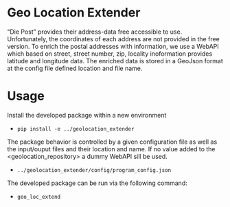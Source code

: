 # Geo Location Extender
“Die Post” provides their address-data free accessible to use. Unfortunately, the coordinates of each address are not provided in the free version.
To enrich the postal addresses with <geo-location> information, we use a WebAPI which based on street, street number, zip, locality inoformation provides latitude and longitude data.
The enriched data is stored in a GeoJson format at the config file defined location and file name.

# Usage
Install the developed package within a new environment
- `pip install -e ../geolocation_extender`

The package behavior is controlled by a given configuration file as well as the input/ouput files and their location
and name. If no value added to the <geolocation_repository> a dummy WebAPI sill be used.
- `../geolocation_extender/config/program_config.json`


The developed package can be run via the following command:
- `geo_loc_extend`

